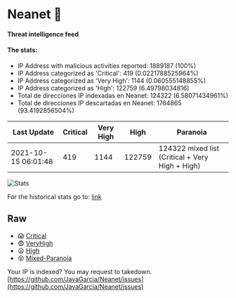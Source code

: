 # Neanet :hocho:
#### Threat intelligence feed
#### The stats:

- IP Address with malicious activities reported: 1889187 (100%)
- IP Address categorized as 'Critical':  419 (0.0221788525964%)
- IP Address categorized as 'Very High':  1144 (0.060555148855%)
- IP Address categorized as 'High':  122759 (6.49798034816)
- Total de direcciones IP indexadas en Neanet:  124322 (6.58071434961%)
- Total de direcciones IP descartadas en Neanet:  1764865 (93.4192856504%)

| Last Update | Critical | Very High | High | Paranoia |
| --- | --- | --- | --- | --- |
| 2021-10-15 06:01:48 | 419 | 1144 | 122759 | 124322 mixed list (Critical + Very High + High)|

![Stats](https://docs.google.com/spreadsheets/d/e/2PACX-1vSnaNMIXVabIpDJjufMlzH7poXnshF3mgd8Is1g9ytUEzVsP5my4Trn8f-xkoLLQ38xpL3HtmUexLo6/pubchart?oid=501124687&format=image)

For the historical stats go to: [link](/stats.csv)
## Raw
- :scream: [Critical](https://raw.githubusercontent.com/JavaGarcia/Neanet/master/blacklists/neanet_critical.txt)
- :fearful: [VeryHigh](https://raw.githubusercontent.com/JavaGarcia/Neanet/master/blacklists/neanet_veryHigh.txtt)
- :frowning: [High](https://raw.githubusercontent.com/JavaGarcia/Neanet/master/blacklists/neanet_high.txt)
- :dizzy_face: [Mixed-Paranoia](https://raw.githubusercontent.com/JavaGarcia/Neanet/master/blacklists/neanet_all.txt)


Your IP is indexed? You may request to takedown. [https://github.com/JavaGarcia/Neanet/issues](https://github.com/JavaGarcia/Neanet/issues)





























































































































































































































































































































































































































































































































































































































































































































































































































































































































































































































































































































































































































































































































































































































































































































































































































































































































































































































































































































































































































































































































































































































































































































































































































































































































































































































































































































































































































































































































































































































































































































































































































































































































































































































































































































































































































































































































































































































































































































































































































































































































































































































































































































































































































































































































































































































































































































































































































































































































































































































































































































































































































































































































































































































































































































































































































































































































































































































































































































































































































































































































































































































































































































































































































































































































































































































































































































































































































































































































































































































































































































































































































































































































































































































































































































































































































































































































































































































































































































































































































































































































































































































































































































































































































































































































































































































































































































































































































































































































































































































































































































































































































































































































































































































































































































































































































































































